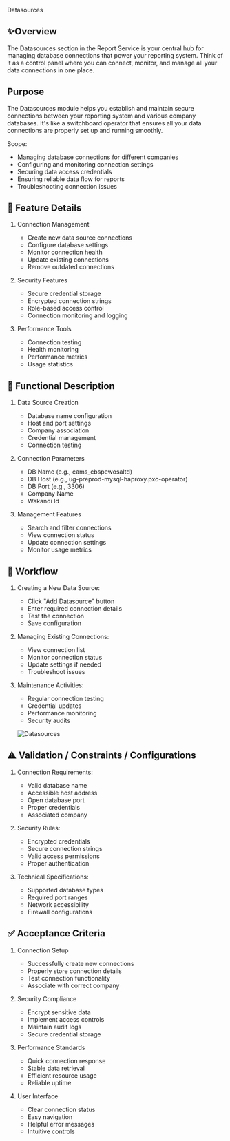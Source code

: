 Datasources

## ✨Overview
The Datasources section in the Report Service is your central hub for managing database connections that power your reporting system. Think of it as a control panel where you can connect, monitor, and manage all your data connections in one place.

## Purpose
The Datasources module helps you establish and maintain secure connections between your reporting system and various company databases. It's like a switchboard operator that ensures all your data connections are properly set up and running smoothly.

Scope:
- Managing database connections for different companies
- Configuring and monitoring connection settings
- Securing data access credentials
- Ensuring reliable data flow for reports
- Troubleshooting connection issues

## 🧩 Feature Details

1. Connection Management
   - Create new data source connections
   - Configure database settings
   - Monitor connection health
   - Update existing connections
   - Remove outdated connections

2. Security Features
   - Secure credential storage
   - Encrypted connection strings
   - Role-based access control
   - Connection monitoring and logging

3. Performance Tools
   - Connection testing
   - Health monitoring
   - Performance metrics
   - Usage statistics

## 📐 Functional Description

1. Data Source Creation
   - Database name configuration
   - Host and port settings
   - Company association
   - Credential management
   - Connection testing

2. Connection Parameters
   - DB Name (e.g., cams_cbspewosaltd)
   - DB Host (e.g., ug-preprod-mysql-haproxy.pxc-operator)
   - DB Port (e.g., 3306)
   - Company Name
   - Wakandi Id

3. Management Features
   - Search and filter connections
   - View connection status
   - Update connection settings
   - Monitor usage metrics

## 🔄 Workflow

1. Creating a New Data Source:
   - Click "Add Datasource" button
   - Enter required connection details
   - Test the connection
   - Save configuration

2. Managing Existing Connections:
   - View connection list
   - Monitor connection status
   - Update settings if needed
   - Troubleshoot issues

3. Maintenance Activities:
   - Regular connection testing
   - Credential updates
   - Performance monitoring
   - Security audits

   ![Datasources](../../../static/img/Datasources.png)

## ⚠️ Validation / Constraints / Configurations

1. Connection Requirements:
   - Valid database name
   - Accessible host address
   - Open database port
   - Proper credentials
   - Associated company

2. Security Rules:
   - Encrypted credentials
   - Secure connection strings
   - Valid access permissions
   - Proper authentication

3. Technical Specifications:
   - Supported database types
   - Required port ranges
   - Network accessibility
   - Firewall configurations

## ✅ Acceptance Criteria

1. Connection Setup
   - Successfully create new connections
   - Properly store connection details
   - Test connection functionality
   - Associate with correct company

2. Security Compliance
   - Encrypt sensitive data
   - Implement access controls
   - Maintain audit logs
   - Secure credential storage

3. Performance Standards
   - Quick connection response
   - Stable data retrieval
   - Efficient resource usage
   - Reliable uptime

4. User Interface
   - Clear connection status
   - Easy navigation
   - Helpful error messages
   - Intuitive controls